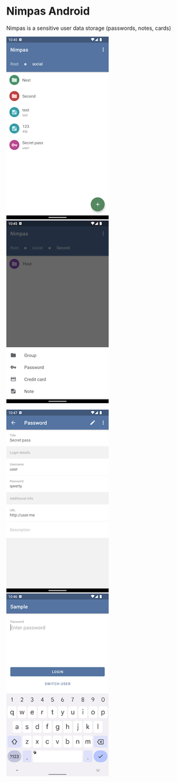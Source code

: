 # Nimpas Android
Nimpas is a sensitive user data storage (passwords, notes, cards)

![Screenshot](graphics/safe.png "Safe Screen")
![Screenshot](graphics/add.png "Add Screen")

![Screenshot](graphics/info.png "Info Screen")
![Screenshot](graphics/lock.png "Lock Screen")
